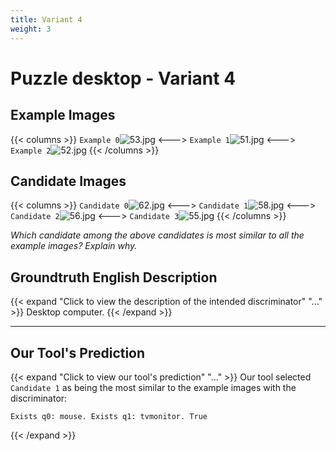 ```yaml
---
title: Variant 4
weight: 3
---
```


# Puzzle desktop - Variant 4

## Example Images
{{< columns >}}
`Example 0`![53.jpg](/natscene_data/images/53.jpg)
<--->
`Example 1`![51.jpg](/natscene_data/images/51.jpg)
<--->
`Example 2`![52.jpg](/natscene_data/images/52.jpg)
{{< /columns >}}

## Candidate Images
{{< columns >}}
`Candidate 0`![62.jpg](/natscene_data/images/62.jpg)
<--->
`Candidate 1`![58.jpg](/natscene_data/images/58.jpg)
<--->
`Candidate 2`![56.jpg](/natscene_data/images/56.jpg)
<--->
`Candidate 3`![55.jpg](/natscene_data/images/55.jpg)
{{< /columns >}}

*Which candidate among the above candidates is most similar to all the example images? Explain why.*

## Groundtruth English Description

{{< expand "Click to view the description of the intended discriminator" "..." >}}
Desktop computer.
{{< /expand >}}

---



## Our Tool's Prediction

{{< expand "Click to view our tool's prediction" "..." >}}
Our tool selected `Candidate 1` as being the most similar to the example images with the discriminator:
```plaintext
Exists q0: mouse. Exists q1: tvmonitor. True
```
{{< /expand >}}
